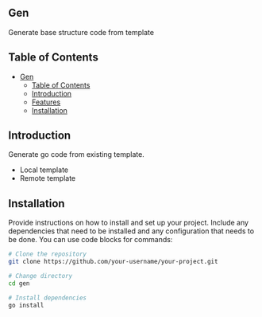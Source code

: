## Gen
Generate base structure code from template

## Table of Contents
- [Gen](#Gen)
    - [Table of Contents](#table-of-contents)
    - [Introduction](#introduction)
    - [Features](#features)
    - [Installation](#installation)

## Introduction

Generate go code from existing template.

- Local template
- Remote template

## Installation

Provide instructions on how to install and set up your project. Include any dependencies that need to be installed and any configuration that needs to be done. You can use code blocks for commands:

```bash
# Clone the repository
git clone https://github.com/your-username/your-project.git

# Change directory
cd gen

# Install dependencies
go install
